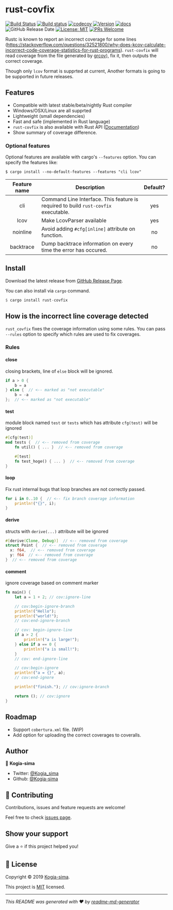 # rust-covfix
[![Build Status](https://travis-ci.org/Kogia-sima/rust-covfix.svg?branch=master)](https://travis-ci.org/Kogia-sima/rust-covfix)
[![Build status](https://ci.appveyor.com/api/projects/status/xc9jauk9nah5webf/branch/master?svg=true)](https://ci.appveyor.com/project/Kogiasima/rust-covfix/branch/master)
[![codecov](https://codecov.io/gh/Kogia-sima/rust-covfix/branch/master/graph/badge.svg)](https://codecov.io/gh/Kogia-sima/rust-covfix)
[![Version](https://img.shields.io/crates/v/rust-covfix)](https://crates.io/crates/rust-covfix)
[![docs](https://docs.rs/rust-covfix/badge.svg)](https://docs.rs/rust-covfix)
![GitHub Release Date](https://img.shields.io/github/release-date/Kogia-sima/rust-covfix?label=last%20release)
[![License: MIT](https://img.shields.io/badge/License-MIT-yellow.svg)](https://github.com/Kogia-sima/rust-covfix/blob/master/LICENSE)
[![PRs Welcome](https://img.shields.io/badge/PRs-welcome-brightgreen.svg?style=flat-square)](http://makeapullrequest.com)

Rustc is known to report an incorrect coverage for some lines (https://stackoverflow.com/questions/32521800/why-does-kcov-calculate-incorrect-code-coverage-statistics-for-rust-programs).
`rust-covfix` will read coverage from the file generated by [grcov](https://github.com/mozilla/grcov/)), fix it, then outputs the correct coverage.

Though only `lcov` format is supprted at current, Another formats is going to be supported in future releases.

## Features

- Compatible with latest stable/beta/nightly Rust compiler
- Windows/OSX/Linux are all supprted
- Lightweight (small dependencies)
- Fast and safe (implemented in Rust language)
- `rust-covfix` is also available with Rust API ([Documentation](https://docs.rs/rust-covfix))
- Show summary of coverage difference.

### Optional features

Optional features are available with cargo's `--features` option. You can specify the features like:

```console
$ cargo install --no-default-features --features "cli lcov"
```

|Feature name|Description|Default?|
|:--:|--|:--:|
|cli|Command Line Interface. This feature is required to build `rust-covfix` executable.|yes|
|lcov|Make LcovParser available|yes|
|noinline|Avoid adding `#cfg[inline]` attribute on function.|no|
|backtrace|Dump backtrace information on every time the error has occured.|no|

## Install

Download the latest release from [GitHub Release Page](https://github.com/Kogia-sima/rust-covfix/releases).

You can also install via `cargo` command.

```rust
$ cargo install rust-covfix
```

## How is the incorrect line coverage detected

`rust_covfix` fixes the coverage information using some rules. You can pass `--rules` option to specify which rules are used to fix coverages.

### Rules

#### close

closing brackets, line of `else` block will be ignored.

```rust
if a > 0 {
    b = a
} else {  // <-- marked as "not executable"
    b = -a
};  // <-- marked as "not executable"
```

#### test

module block named `test` or `tests` which has attribute `cfg(test)` will be ignored

```rust
#[cfg(test)]
mod tests {  // <-- removed from coverage
    fn util() { ... }  // <-- removed from coverage

    #[test]
    fn test_hoge() { ... }  // <-- removed from coverage
}
```

#### loop

Fix rust internal bugs that loop branches are not correctly passed.

```rust
for i in 0..10 {  // <-- fix branch coverage information
    println!("{}", i);
}
```

#### derive

structs with `derive(...)` attribute will be ignored

```rust
#[derive(Clone, Debug)]  // <-- removed from coverage
struct Point {  // <-- removed from coverage
  x: f64,  // <-- removed from coverage
  y: f64  // <-- removed from coverage
}  // <-- removed from coverage
```

#### comment

ignore coverage based on comment marker

```rust
fn main() {
    let a = 1 + 2; // cov:ignore-line

    // cov:begin-ignore-branch
    println!("Hello");
    println!("world!");
    // cov:end-ignore-branch

    // cov: begin-ignore-line
    if a > 2 {
        println!("a is large!");
    } else if a == 0 {
        println!("a is small!");
    }
    // cov: end-ignore-line

    // cov:begin-ignore
    println!("a = {}", a);
    // cov:end-ignore

    println!("finish."); // cov:ignore-branch

    return (); // cov:ignore
}
```

## Roadmap

- Support `cobertura.xml` file. (WIP)
- Add option for uploading the correct coverages to coveralls.

## Author

👤 **Kogia-sima**

* Twitter: [@Kogia\_sima](https://twitter.com/Kogia\_sima)
* Github: [@Kogia-sima](https://github.com/Kogia-sima)

## 🤝 Contributing

Contributions, issues and feature requests are welcome!

Feel free to check [issues page](https://github.com/Kogia-sima/rust-covfix/issues). 

## Show your support

Give a ⭐️ if this project helped you!

## 📝 License

Copyright © 2019 [Kogia-sima](https://github.com/Kogia-sima).

This project is [MIT](https://github.com/Kogia-sima/rust-covfix/blob/master/LICENSE) licensed.

***
_This README was generated with ❤️ by [readme-md-generator](https://github.com/kefranabg/readme-md-generator)_
